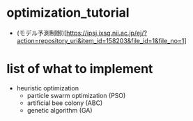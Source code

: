 # optimization_tutorial
- (モデル予測制御)[https://ipsj.ixsq.nii.ac.jp/ej/?action=repository_uri&item_id=158203&file_id=1&file_no=1]

# list of what to implement
 - heuristic optimization
     - particle swarm optimization (PSO)
     - artificial bee colony (ABC)
     - genetic algorithm (GA)